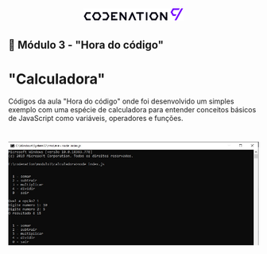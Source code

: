 <h1 align="center">
    <img
    title="#logo-codenation"
    src="./assets/images/codenation.png"
    width="200px"
    />
</h1>

## 📝 Módulo 3 - "Hora do código"
# "Calculadora"
Códigos da aula "Hora do código" onde foi desenvolvido um simples exemplo com uma espécie de calculadora para entender conceitos básicos de JavaScript como variáveis, operadores e funções.

<h1 align="center">
    <img
    title="#logo-codenation"
    src="./assets/images/preview.jpg"
    />
</h1>